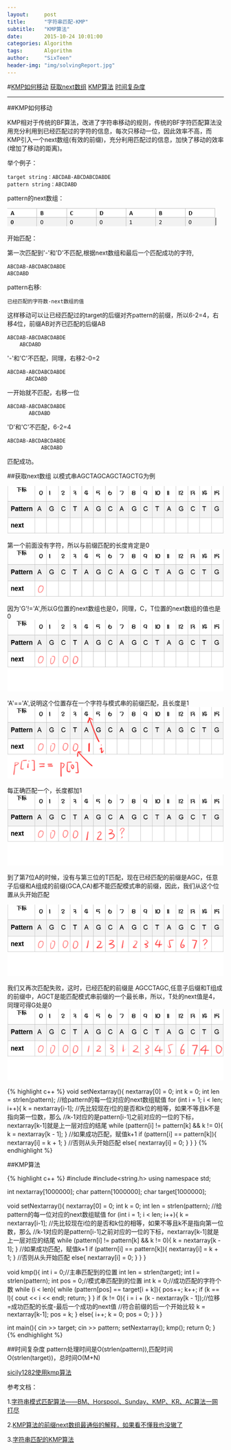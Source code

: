 ```yaml
---
layout:     post
title:      "字符串匹配-KMP"
subtitle:   "KMP算法"
date:       2015-10-24 10:01:00
categories: Algorithm
tags:       Algorithm
author:     "SixTeen"
header-img: "img/solvingReport.jpg"
---
```


#<a href="#001">KMP如何移动</a> <a href="#002">获取next数组</a> <a href="#003">KMP算法</a> <a href="#004">时间复杂度</a>

---

##<a name = "001"></a>KMP如何移动

KMP相对于传统的BF算法，改进了字符串移动的规则，传统的BF字符匹配算法没用充分利用到已经匹配过的字符的信息，每次只移动一位，因此效率不高，而KMP引入一个next数组(有效的前缀)，充分利用匹配过的信息，加快了移动的效率(增加了移动的距离)。

举个例子：

    target string：ABCDAB-ABCDABCDABDE
    pattern string：ABCDABD

pattern的next数组：

![KMP-0](/img/algorithm/kmp_0.png)


开始匹配：

第一次匹配到'-'和'D'不匹配,根据next数组和最后一个匹配成功的字符,

    ABCDAB-ABCDABCDABDE
    ABCDABD

pattern右移:

    已经匹配的字符数-next数组的值

这样移动可以让已经匹配过的target的后缀对齐pattern的前缀，所以6-2=4，右移4位，前缀AB对齐已匹配的后缀AB

    ABCDAB-ABCDABCDABDE
        ABCDABD

'-'和'C'不匹配，同理，右移2-0=2

    ABCDAB-ABCDABCDABDE
          ABCDABD

一开始就不匹配，右移一位

    ABCDAB-ABCDABCDABDE
           ABCDABD

'D'和'C'不匹配，6-2=4

    ABCDAB-ABCDABCDABDE
               ABCDABD

匹配成功。

##<a name = "002"></a>获取next数组
以模式串AGCTAGCAGCTAGCTG为例

![KMP-1](/img/algorithm/kmp_1.png)

第一个前面没有字符，所以与前缀匹配的长度肯定是0
![KMP-2](/img/algorithm/kmp_2.png)

因为'G'!='A',所以G位置的next数组也是0，同理，C，T位置的next数组的值也是0
![KMP-3](/img/algorithm/kmp_3.png)

'A'=='A',说明这个位置存在一个字符与模式串的前缀匹配，且长度是1
![KMP-4](/img/algorithm/kmp_4.png)

每正确匹配一个，长度都加1
![KMP-5](/img/algorithm/kmp_5.png)

到了第7位A的时候，没有与第三位的T匹配，现在已经匹配的前缀是AGC，任意子后缀和A组成的前缀(GCA,CA)都不能匹配模式串的前缀，因此，我们从这个位置从头开始匹配

![KMP-6](/img/algorithm/kmp_6.png)

我们又再次匹配失败，这时，已经匹配的前缀是   AGCCTAGC,任意子后缀和T组成的前缀中，AGCT是能匹配模式串前缀的一个最长串，所以，T处的next值是4，同理可得G处是0
![KMP-7](/img/algorithm/kmp_7.png)

{% highlight c++ %}
void setNextarray(){
    nextarray[0] = 0;
    int k = 0;
    int len = strlen(pattern);
    //给pattern的每一位对应的next数组赋值
    for (int i = 1; i < len; i++){
        k = nextarray[i-1];
        //先比较现在i位的是否和k位的相等，如果不等且k不是指向第一位数，那么
        //k-1对应的是pattern[i-1]之前对应的一位的下标，nextarray[k-1]就是上一层对应的结尾
        while (pattern[i] != pattern[k] && k != 0){
            k = nextarray[k - 1];
        }
        //如果成功匹配，赋值k+1
        if (pattern[i] == pattern[k]){
            nextarray[i] = k + 1;
        }
        //否则从头开始匹配
        else{
            nextarray[i] = 0;
        }
    }
}
{% endhighlight %}


##<a name="003"></a>KMP算法

{% highlight c++ %}
#include<iostream>
#include<string.h>
using namespace std;

int nextarray[1000000];
char pattern[1000000];
char target[1000000];

void setNextarray(){
    nextarray[0] = 0;
    int k = 0;
    int len = strlen(pattern);
    //给pattern的每一位对应的next数组赋值
    for (int i = 1; i < len; i++){
        k = nextarray[i-1];
        //先比较现在i位的是否和k位的相等，如果不等且k不是指向第一位数，那么
        //k-1对应的是pattern[i-1]之前对应的一位的下标，nextarray[k-1]就是上一层对应的结尾
        while (pattern[i] != pattern[k] && k != 0){
            k = nextarray[k - 1];
        }
        //如果成功匹配，赋值k+1
        if (pattern[i] == pattern[k]){
            nextarray[i] = k + 1;
        }
        //否则从头开始匹配
        else{
            nextarray[i] = 0;
        }
    }
}

void kmp(){
    int i = 0;//主串匹配到的位置
    int len = strlen(target);
    int l = strlen(pattern);
    int pos = 0;//模式串匹配到的位置
    int k = 0;//成功匹配的字符个数
    while (i < len){
        while (pattern[pos] == target[i + k]){
            pos++;
            k++;
            if (k == l){
                cout << i << endl;
                return;
            }
        }
        if (k != 0){
            i = i + (k - nextarray[k - 1]);//位移=成功匹配的长度-最后一个成功的next值
            //符合前缀的后一个开始比较
            k = nextarray[k-1];
            pos = k;
        }
        else{
            i++;
            k = 0;
            pos = 0;
        }
    }
}


int main(){
    cin >> target;
    cin >> pattern;
    setNextarray();
    kmp();
    return 0;
}
{% endhighlight %}


##<a name="004"></a>时间复杂度
pattern处理时间是O(strlen(pattern)),匹配时间O(strlen(target))，总时间O(M+N)



[sicily1282使用kmp算法](/sloving-report/2015/10/24/slovingreport-2_2/)

参考文档：

1.[字符串模式匹配算法——BM、Horspool、Sunday、KMP、KR、AC算法一网打尽](http://dsqiu.iteye.com/blog/1700312)

2.[KMP算法的前缀next数组最通俗的解释，如果看不懂我也没辙了](http://blog.csdn.net/yearn520/article/details/6729426)

3.[字符串匹配的KMP算法](http://www.ruanyifeng.com/blog/2013/05/Knuth–Morris–Pratt_algorithm.html)